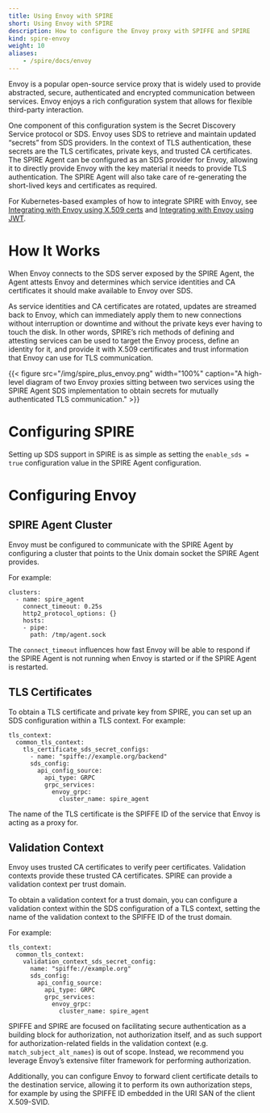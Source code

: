 ```yaml
---
title: Using Envoy with SPIRE
short: Using Envoy with SPIRE
description: How to configure the Envoy proxy with SPIFFE and SPIRE
kind: spire-envoy
weight: 10
aliases:
    - /spire/docs/envoy
---
```


Envoy is a popular open-source service proxy that is widely used to provide abstracted, secure, authenticated and encrypted communication between services. Envoy enjoys a rich configuration system that allows for flexible third-party interaction.

One component of this configuration system is the Secret Discovery Service protocol or SDS. Envoy uses SDS to retrieve and maintain updated “secrets” from SDS providers. In the context of TLS authentication, these secrets are the TLS certificates, private keys, and trusted CA certificates. The SPIRE Agent can be configured as an SDS provider for Envoy, allowing it to directly provide Envoy with the key material it needs to provide TLS authentication. The SPIRE Agent will also take care of re-generating the short-lived keys and certificates as required.

For Kubernetes-based examples of how to integrate SPIRE with Envoy, see [Integrating with Envoy using X.509 certs](https://github.com/spiffe/spire-tutorials/tree/master/k8s/envoy-x509) and [Integrating with Envoy using JWT](https://github.com/spiffe/spire-tutorials/tree/master/k8s/envoy-jwt).

# How It Works

When Envoy connects to the SDS server exposed by the SPIRE Agent, the Agent attests Envoy and determines which service identities and CA certificates it should make available to Envoy over SDS.

As service identities and CA certificates are rotated, updates are streamed back to Envoy, which can immediately apply them to new connections without interruption or downtime and without the private keys ever having to touch the disk. In other words, SPIRE’s rich methods of defining and attesting services can be used to target the Envoy process, define an identity for it, and provide it with X.509 certificates and trust information that Envoy can use for TLS communication.

{{< figure src="/img/spire_plus_envoy.png" width="100%" caption="A high-level diagram of two Envoy proxies sitting between two services using the SPIRE Agent SDS implementation to obtain secrets for mutually authenticated TLS communication." >}}

# Configuring SPIRE

Setting up SDS support in SPIRE is as simple as setting the `enable_sds = true` configuration value in the SPIRE Agent configuration.

# Configuring Envoy

## SPIRE Agent Cluster

Envoy must be configured to communicate with the SPIRE Agent by configuring a cluster that points to the Unix domain socket the SPIRE Agent provides.

For example:

```
clusters:
  - name: spire_agent
    connect_timeout: 0.25s
    http2_protocol_options: {}
    hosts:
    - pipe:
      path: /tmp/agent.sock
```

The `connect_timeout` influences how fast Envoy will be able to respond if the SPIRE Agent is not running when Envoy is started or if the SPIRE Agent is restarted.

## TLS Certificates

To obtain a TLS certificate and private key from SPIRE, you can set up an SDS configuration within a TLS context.
For example:

```
tls_context:
  common_tls_context:
    tls_certificate_sds_secret_configs:
      - name: "spiffe://example.org/backend"
      sds_config:
        api_config_source:
          api_type: GRPC
          grpc_services:
            envoy_grpc:
              cluster_name: spire_agent
```

The name of the TLS certificate is the SPIFFE ID of the service that Envoy is acting as a proxy for.

## Validation Context

Envoy uses trusted CA certificates to verify peer certificates. Validation contexts provide these trusted CA certificates. SPIRE can provide a validation context per trust domain.

To obtain a validation context for a trust domain, you can configure a validation context within the SDS configuration of a TLS context, setting the name of the validation context to the SPIFFE ID of the trust domain.

For example:

```
tls_context:
  common_tls_context:
    validation_context_sds_secret_config:
      name: "spiffe://example.org"
      sds_config:
        api_config_source:
          api_type: GRPC
          grpc_services:
            envoy_grpc:
              cluster_name: spire_agent
```

SPIFFE and SPIRE are focused on facilitating secure authentication as a building block for authorization, not authorization itself, and as such support for authorization-related fields in the validation context (e.g. `match_subject_alt_names`) is out of scope. Instead, we recommend you leverage Envoy’s extensive filter framework for performing authorization.

Additionally, you can configure Envoy to forward client certificate details to the destination service, allowing it to perform its own authorization steps, for example by using the SPIFFE ID embedded in the URI SAN of the client X.509-SVID.
